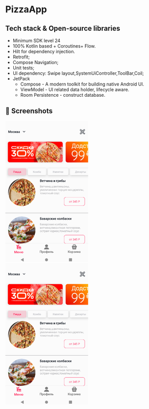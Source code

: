 # PizzaApp
## Tech stack & Open-source libraries
- Minimum SDK level 24
- 100% Kotlin based + Coroutines+ Flow.
- Hilt for dependency injection.
- Retrofit;
- Compose Navigation;
- Unit tests;
- UI dependency: Swipe layout,SystemUiController,ToolBar,Coil;
- JetPack
  - Compose - A modern toolkit for building native Android UI.
  - ViewModel - UI related data holder, lifecycle aware.
  - Room Persistence - construct database.

## :camera_flash: Screenshots
<img src="/assets/pizza_app_light.png" width="260">&emsp;
<img src="/assets/pizza_app_light.png" width="260">&emsp;
